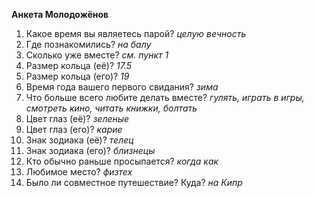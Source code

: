 **Анкета Молодожёнов**

1. Какое время вы являетесь парой? *целую вечность*
2. Где познакомились? *на балу*
3. Сколько уже вместе? *см. пункт 1*
4. Размер кольца (её)? *17.5*
5. Размер кольца (его)? *19*
6. Время года вашего первого свидания? *зима*
7. Что больше всего любите делать вместе? *гулять, играть в игры, смотреть кино, читать книжки, болтать*
8. Цвет глаз (её)? *зеленые*
9. Цвет глаз (его)? *карие*
10. Знак зодиака (её)? *телец*
11. Знак зодиака (его)? *близнецы*
12. Кто обычно раньше просыпается? *когда как*
13. Любимое место? *физтех*
14. Было ли совместное путешествие? Куда? *на Кипр*




